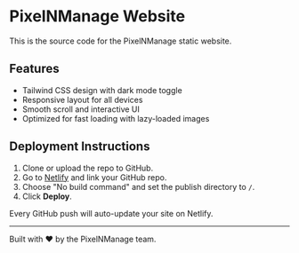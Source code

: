 # PixelNManage Website

This is the source code for the PixelNManage static website.

## Features

- Tailwind CSS design with dark mode toggle
- Responsive layout for all devices
- Smooth scroll and interactive UI
- Optimized for fast loading with lazy-loaded images

## Deployment Instructions

1. Clone or upload the repo to GitHub.
2. Go to [Netlify](https://www.netlify.com/) and link your GitHub repo.
3. Choose "No build command" and set the publish directory to `/`.
4. Click **Deploy**.

Every GitHub push will auto-update your site on Netlify.

---

Built with ❤️ by the PixelNManage team.